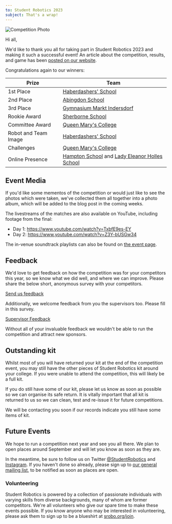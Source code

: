 ```yaml
---
to: Student Robotics 2023
subject: That's a wrap!
---
```


![Competition Photo](https://studentrobotics.org/images/content/blog/sr2023/sr2023-photo.jpg)

Hi all,

We'd like to thank you all for taking part in Student Robotics 2023 and making it such a successful event! An article about the competition, results, and game has been [posted on our website](https://studentrobotics.org/blog/2023-04-09-haberdashers-win-sr2023/).

Congratulations again to our winners:

|        Prize          |            Team
|-----------------------|-----------------------------------------------
| 1st Place             | [Haberdashers' School](https://www.habsboys.org.uk/)
| 2nd Place             | [Abingdon School](https://www.abingdon.org.uk/)
| 3rd Place             | [Gymnasium Markt Indersdorf](https://gym-indersdorf.de/)
| Rookie Award          | [Sherborne School](https://www.sherborne.org/)
| Committee Award       | [Queen Mary's College](https://www.qmc.ac.uk/)
| Robot and Team Image  | [Haberdashers' School](https://www.habsboys.org.uk/)
| Challenges            | [Queen Mary's College](https://www.qmc.ac.uk/)
| Online Presence       | [Hampton School](https://hamptonschool.org.uk/) and [Lady Eleanor Holles School](https://www.lehs.org.uk/)

## Event Media

If you'd like some mementos of the competition or would just like to see the photos which were taken, we've collected them all together into a photo album, which will be added to the blog post in the coming weeks.

The livestreams of the matches are also available on YouTube, including footage from the final:

- Day 1: https://www.youtube.com/watch?v=TxbfE9es-EY
- Day 2: https://www.youtube.com/watch?v=Z3Y-bUSGw34

The in-venue soundtrack playlists can also be found on [the event page](https://studentrobotics.org/events/sr2023/competition/#soundtrack).

## Feedback

We'd love to get feedback on how the competition was for your competitors this year, so we know what we did well, and where we can improve. Please share the below short, anonymous survey with your competitors.

[Send us feedback](https://docs.google.com/forms/d/e/1FAIpQLScHuBLMCfTo9Yse8mYQMxCZxk6DSf5fa3aH98aGc4hbt980EA/viewform)

Additionally, we welcome feedback from you the supervisors too. Please fill in this survey.

[Supervisor Feedback](https://docs.google.com/forms/d/e/1FAIpQLSeiYyuAuEurcpENqskL78D84a6R-jH3N8D5Q_2nTYfYE_QtIQ/viewform)

Without all of your invaluable feedback we wouldn't be able to run the competition and attract new sponsors.

## Outstanding kit

Whilst most of you will have returned your kit at the end of the competition event, you may still have the other pieces of Student Robotics kit around your college. If you were unable to attend the competition, this will likely be a full kit.

If you do still have some of our kit, please let us know as soon as possible so we can organise its safe return. It is vitally important that all kit is returned to us so we can clean, test and re-issue it for future competitions.

We will be contacting you soon if our records indicate you still have some items of kit.

## Future Events

We hope to run a competition next year and see you all there. We plan to open places around September and will let you know as soon as they are.

In the meantime, be sure to follow us on Twitter [@StudentRobotics](https://twitter.com/studentrobotics) and [Instagram](https://www.instagram.com/student_robotics). If you haven't done so already, please sign up to [our general mailing list](https://studentrobotics.org/compete/), to be notified as soon as places are open.

### Volunteering

Student Robotics is powered by a collection of passionate individuals with varying skills from diverse backgrounds, many of whom are former competitors. We're all volunteers who give our spare time to make these events possible. If you know anyone who may be interested in volunteering, please ask them to sign up to be a blueshirt at [srobo.org/join](https://srobo.org/join).
